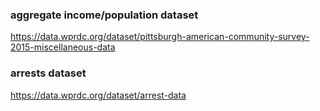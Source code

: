 ### aggregate income/population dataset
https://data.wprdc.org/dataset/pittsburgh-american-community-survey-2015-miscellaneous-data
### arrests dataset
https://data.wprdc.org/dataset/arrest-data
